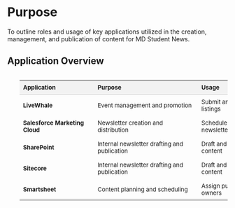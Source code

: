 # Purpose 
To outline roles and usage of key applications utilized in the creation, management, and publication of content for MD Student News.


<h2>Application Overview</h2>

<div style="overflow-x: auto; margin: 1rem 0 1rem 2em;">
  <table style="width: 100%; border-collapse: collapse; min-width: 600px; font-size: 0.95em;">
    <thead style="background-color: #f2f2f2;">
      <tr>
        <th style="text-align: left; padding: 0.5rem; border-bottom: 1px solid #ccc;">Application</th>
        <th style="text-align: left; padding: 0.5rem; border-bottom: 1px solid #ccc;">Purpose</th>
        <th style="text-align: left; padding: 0.5rem; border-bottom: 1px solid #ccc;">Usage</th>
      </tr>
    </thead>
    <tbody>
      <tr>
        <td style="padding: 0.5rem;"><strong>LiveWhale</strong></td>
        <td style="padding: 0.5rem;">Event management and promotion</td>
        <td style="padding: 0.5rem;">Submit and manage event listings</td>
      </tr>
      <tr>
        <td style="padding: 0.5rem;"><strong>Salesforce Marketing Cloud</strong></td>
        <td style="padding: 0.5rem;">Newsletter creation and distribution</td>
        <td style="padding: 0.5rem;">Schedule and send newsletters</td>
      </tr>
      <tr>
        <td style="padding: 0.5rem;"><strong>SharePoint</strong></td>
        <td style="padding: 0.5rem;">Internal newsletter drafting and publication</td>
        <td style="padding: 0.5rem;">Draft and edit newsletter content</td>
      </tr>
      <tr>
        <td style="padding: 0.5rem;"><strong>Sitecore</strong></td>
        <td style="padding: 0.5rem;">Internal newsletter drafting and publication</td>
        <td style="padding: 0.5rem;">Draft and edit newsletter content</td>
      </tr>
      <tr>
        <td style="padding: 0.5rem;"><strong>Smartsheet</strong></td>
        <td style="padding: 0.5rem;">Content planning and scheduling</td>
        <td style="padding: 0.5rem;">Assign publish dates and owners</td>
      </tr>
    </tbody>
  </table>
</div>


